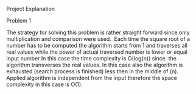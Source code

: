Project Explanation

Problem 1

The strategy for solving this problem is rather straight forward since only multiplication and comparison were used.  Each time the square root of a number has to be computed the algorithm starts from 1 and traverses all real values while the power of actual traversed number is lower or equal input number
In this case the time complexity is O(log(n)) since  the algorithm transverses the real values. In this case also the algorithm is exhausted (search process is finished) less then in the middle of (n).  
Applied algorithm is independent from the input therefore the space complexity in this case is O(1).

